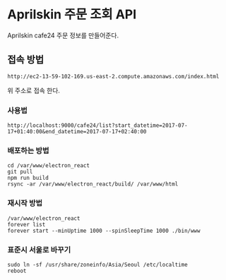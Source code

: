 # Aprilskin 주문 조회 API
Aprilskin cafe24 주문 정보를 만들어준다.

## 접속 방법
```
http://ec2-13-59-102-169.us-east-2.compute.amazonaws.com/index.html
```
위 주소로 접속 한다.

### 사용법
```
http://localhost:9000/cafe24/list?start_datetime=2017-07-17+01:40:00&end_datetime=2017-07-17+02:40:00
```

### 배포하는 방법
```
cd /var/www/electron_react
git pull
npm run build
rsync -ar /var/www/electron_react/build/ /var/www/html
```

### 재시작 방법
```
/var/www/electron_react
forever list
forever start --minUptime 1000 --spinSleepTime 1000 ./bin/www
```

### 표준시 서울로 바꾸기
```
sudo ln -sf /usr/share/zoneinfo/Asia/Seoul /etc/localtime
reboot
```


